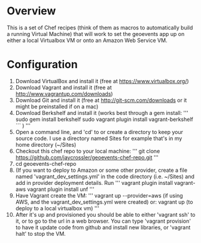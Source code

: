 Overview
========

This is a set of Chef recipes (think of them as macros to automatically build a running Virtual Machine) that will work to set the
geoevents app up on either a local Virtualbox VM or onto an Amazon Web Service VM.


Configuration
=============

1. Download VirtualBox and install it (free at https://www.virtualbox.org/)
2. Download Vagrant and install it (free at http://www.vagrantup.com/downloads)
3. Download Git and install it (free at http://git-scm.com/downloads or it might be preinstalled if on a mac)
4. Download Berkshelf and install it (works best through a gem install:
'''
    sudo gem install berkshelf
    sudo vagrant plugin install vagrant-berkshelf ``` )
'''
5. Open a command line, and 'cd' to or create a directory to keep your source code. I use a directory named Sites for example that's in my home directory (~/Sites)
6. Checkout this chef repo to your local machine:
'''
    git clone https://github.com/jaycrossler/geoevents-chef-repo.git
'''
7. cd geoevents-chef-repo
8. (If you want to deploy to Amazon or some other provider, create a file named 'vagrant_dev_settings.yml' in the code directory (i.e. ~/Sites) and add in provider deployment details.  Run
'''
    vagrant plugin install vagrant-aws
    vagrant plugin install unf
'''
9. Have Vagrant create the VM:
'''
    vagrant up --provider=aws (if using AWS, and the vagrant_dev_settings.yml were created)
    or:
    vagrant up (to deploy to a local virtualbox vm)
'''
10. After it's up and provisioned you should be able to either 'vagrant ssh' to it, or to go to the url in a web browser.
You can type 'vagrant provision' to have it update code from github and install new libraries, or 'vagrant halt' to stop the VM.
